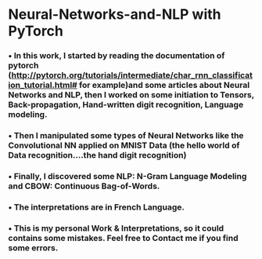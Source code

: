 # Neural-Networks-and-NLP with PyTorch

### • In this work, I started by reading the documentation of pytorch (http://pytorch.org/tutorials/intermediate/char_rnn_classification_tutorial.html# for example)and some articles about Neural Networks and NLP, then I worked on some initiation to Tensors, Back-propagation, Hand-written digit recognition, Language modeling.
### • Then I manipulated some types of Neural Networks like the Convolutional NN applied on MNIST Data (the hello world of Data recognition....the hand digit recognition)
### • Finally, I discovered some NLP: N-Gram Language Modeling and CBOW: Continuous Bag-of-Words.
### • The interpretations are in French Language.
### • This is my personal Work & Interpretations, so it could contains some mistakes. Feel free to Contact me if you find some errors.


